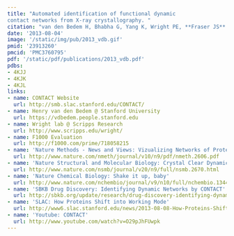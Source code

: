 ```yaml
---
title: "Automated identification of functional dynamic
contact networks from X-ray crystallography. "
citation: "van den Bedem H, Bhabha G, Yang K, Wright PE, **Fraser JS**. *Nature Methods*. 2013."
date: '2013-08-04'
image: '/static/img/pub/2013_vdb.gif'
pmid: '23913260'
pmcid: 'PMC3760795'
pdf: '/static/pdf/publications/2013_vdb.pdf'
pdbs:
- 4KJJ
- 4KJK
- 4KJL
links:
- name: CONTACT Website
  url: http://smb.slac.stanford.edu/CONTACT/
- name: Henry van den Bedem @ Stanford University
  url: https://vdbedem.people.stanford.edu
- name: Wright lab @ Scripps Research
  url: http://www.scripps.edu/wright/
- name: F1000 Evaluation
  url: http://f1000.com/prime/718058215
- name: 'Nature Methods - News and Views: Vizualizing Networks of Protein Mobility'
  url: http://www.nature.com/nmeth/journal/v10/n9/pdf/nmeth.2606.pdf
- name: 'Nature Structural and Molecular Biology: Crystal Clear Dynamics'
  url: http://www.nature.com/nsmb/journal/v20/n9/full/nsmb.2670.html
- name: 'Nature Chemical Biology: Shake it up, baby'
  url: http://www.nature.com/nchembio/journal/v9/n10/full/nchembio.1344.html
- name: 'SBKB Drug Discovery: Identifying Dynamic Networks by CONTACT'
  url: http://sbkb.org/update/research/drug-discovery-identifying-dynamic-networks-by-contact
- name: 'SLAC: How Proteins Shift into Working Mode'
  url: http://www6.slac.stanford.edu/news/2013-08-08-How-Proteins-Shift-Into-Working-Mode.aspx
- name: 'Youtube: CONTACT'
  url: http://www.youtube.com/watch?v=O29pJhFUwpk
---
```

